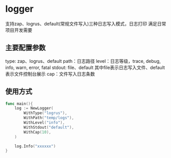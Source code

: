 # logger
支持zap、logrus、default(常规文件写入)三种日志写入模式，日志打印
满足日常项目开发需要

## 主要配置参数
type: zap、logrus、default
path：日志路径
level：日志等级，trace, debug, info, warn, error, fatal
stdout: file、default 其中file表示日志写入文件、default表示文件控制台展示
cap：文件写入日志条数

## 使用方式
```go
func main(){
	log := NewLogger(
		WithType("logrus"),
		WithPath("temp/logs"),
		WithLevel("info"),
		WithStdout("default"),
		WithCap(10),
	)

	log.Info("xxxxxx")
}
```
